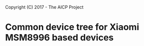 Copyright (C) 2017 - The AICP Project

Common device tree for Xiaomi MSM8996 based devices
==============
